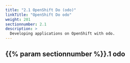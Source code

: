 ```yaml
---
title: "2.1 OpenShift Do (odo)"
linkTitle: "OpenShift Do odo"
weight: 201
sectionnumber: 2.1
description: >
  Developing applications on OpenShift with odo.
---
```



## {{% param sectionnumber %}}.1 odo
